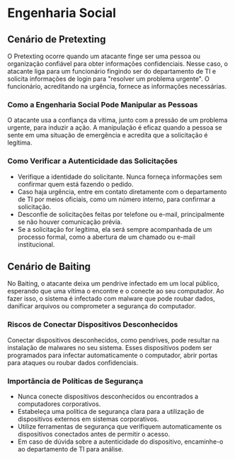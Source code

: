 ﻿# **Engenharia Social**
## **Cenário de Pretexting**
O Pretexting ocorre quando um atacante finge ser uma pessoa ou organização confiável para obter informações confidenciais. Nesse caso, o atacante liga para um funcionário fingindo ser do departamento de TI e solicita informações de login para "resolver um problema urgente". O funcionário, acreditando na urgência, fornece as informações necessárias.
### **Como a Engenharia Social Pode Manipular as Pessoas**
O atacante usa a confiança da vítima, junto com a pressão de um problema urgente, para induzir a ação. A manipulação é eficaz quando a pessoa se sente em uma situação de emergência e acredita que a solicitação é legítima.
### **Como Verificar a Autenticidade das Solicitações**
- Verifique a identidade do solicitante. Nunca forneça informações sem confirmar quem está fazendo o pedido.
- Caso haja urgência, entre em contato diretamente com o departamento de TI por meios oficiais, como um número interno, para confirmar a solicitação.
- Desconfie de solicitações feitas por telefone ou e-mail, principalmente se não houver comunicação prévia.
- Se a solicitação for legítima, ela será sempre acompanhada de um processo formal, como a abertura de um chamado ou e-mail institucional.
## **Cenário de Baiting**
No Baiting, o atacante deixa um pendrive infectado em um local público, esperando que uma vítima o encontre e o conecte ao seu computador. Ao fazer isso, o sistema é infectado com malware que pode roubar dados, danificar arquivos ou comprometer a segurança do computador.
### **Riscos de Conectar Dispositivos Desconhecidos**
Conectar dispositivos desconhecidos, como pendrives, pode resultar na instalação de malwares no seu sistema. Esses dispositivos podem ser programados para infectar automaticamente o computador, abrir portas para ataques ou roubar dados confidenciais.
### **Importância de Políticas de Segurança**
- Nunca conecte dispositivos desconhecidos ou encontrados a computadores corporativos.
- Estabeleça uma política de segurança clara para a utilização de dispositivos externos em sistemas corporativos.
- Utilize ferramentas de segurança que verifiquem automaticamente os dispositivos conectados antes de permitir o acesso.
- Em caso de dúvida sobre a autenticidade do dispositivo, encaminhe-o ao departamento de TI para análise.
